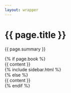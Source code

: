 ```yaml
---
layout: wrapper
---
```

<div class="docs-header"tabindex="-1">
  <div class="container">
    <h1>{{ page.title }}</h1>
    <p>{{ page.summary }}</p>
  </div>
</div>
<div class="container" id="content" >
  <div class="row">
    {% if page.book %}
    <div class="col-md-9">
      {{ content }}
    </div>
    <div class="col-md-3">
      {% include sidebar.html %}
    </div>
    {% else %}
    <div class="col-md-12">
      {{ content }}
    </div>
    {% endif %}
  </div>
</div>
